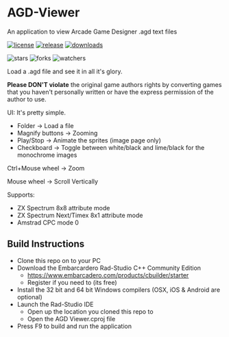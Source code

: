 # AGD-Viewer
An application to view Arcade Game Designer .agd text files

[![license](https://img.shields.io/github/license/tonyt73/AGD-Viewer?style=for-the-badge)](./LICENSE.txt)
[![release](https://img.shields.io/github/v/release/tonyt73/AGD-Viewer?include_prereleases&style=for-the-badge)](https://github.com/tonyt73/AGD-Viewer/releases)
[![downloads](https://img.shields.io/github/downloads/tonyt73/AGD-Viewer/total?style=for-the-badge)](https://github.com/tonyt73/AGD-Viewer/releases)

![stars](https://img.shields.io/github/stars/tonyt73/AGD-Viewer?style=social)
![forks](https://img.shields.io/github/forks/tonyt73/AGD-Viewer?style=social)
![watchers](https://img.shields.io/github/watchers/tonyt73/AGD-Viewer?style=social)

Load a .agd file and see it in all it's glory.


**Please DON'T violate** the original game authors rights by converting games that you haven't personally written or have the express permission of the author to use.


UI:
It's pretty simple.

* Folder -> Load a file
* Magnify buttons -> Zooming
* Play/Stop -> Animate the sprites (image page only)
* Checkboard -> Toggle between white/black and lime/black for the monochrome images

Ctrl+Mouse wheel -> Zoom

Mouse wheel -> Scroll Vertically

Supports:
* ZX Spectrum 8x8 attribute mode
* ZX Spectrum Next/Timex 8x1 attribute mode
* Amstrad CPC mode 0


## Build Instructions

* Clone this repo on to your PC
* Download the Embarcardero Rad-Studio C++ Community Edition
  * https://www.embarcadero.com/products/cbuilder/starter
  * Register if you need to (its free)
* Install the 32 bit and 64 bit Windows compilers (OSX, iOS & Android are optional)
* Launch the Rad-Studio IDE
  * Open up the location you cloned this repo to
  * Open the AGD Viewer.cproj file
* Press F9 to build and run the application
